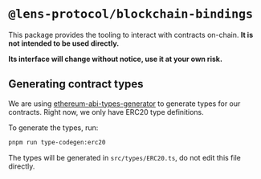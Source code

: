 # `@lens-protocol/blockchain-bindings`

This package provides the tooling to interact with contracts on-chain. **It is not intended to be used directly.**

**Its interface will change without notice, use it at your own risk.**

## Generating contract types

We are using [ethereum-abi-types-generator](https://github.com/joshstevens19/ethereum-abi-types-generator/blob/master/examples/web3/uniswap-example/uniswap-contract-strongly-typed-example.ts) to generate types for our contracts. Right now, we only have ERC20 type definitions.

To generate the types, run:

```bash
pnpm run type-codegen:erc20
```

The types will be generated in `src/types/ERC20.ts`, do not edit this file directly.
